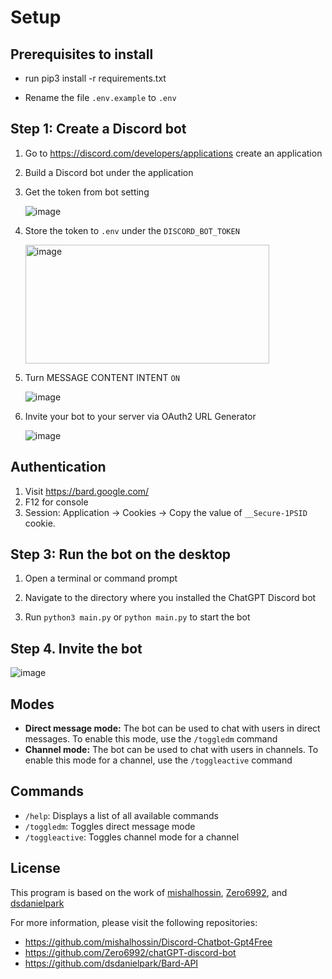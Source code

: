 # Setup 

## Prerequisites to install

* run pip3 install -r requirements.txt

* Rename the file `.env.example` to `.env`

## Step 1: Create a Discord bot

1. Go to https://discord.com/developers/applications create an application
2. Build a Discord bot under the application
3. Get the token from bot setting

   ![image](https://user-images.githubusercontent.com/89479282/205949161-4b508c6d-19a7-49b6-b8ed-7525ddbef430.png)
4. Store the token to `.env` under the `DISCORD_BOT_TOKEN`

   <img height="190" width="390" alt="image" src="https://user-images.githubusercontent.com/89479282/222661803-a7537ca7-88ae-4e66-9bec-384f3e83e6bd.png">

5. Turn MESSAGE CONTENT INTENT `ON`

   ![image](https://user-images.githubusercontent.com/89479282/205949323-4354bd7d-9bb9-4f4b-a87e-deb9933a89b5.png)

6. Invite your bot to your server via OAuth2 URL Generator

   ![image](https://user-images.githubusercontent.com/89479282/205949600-0c7ddb40-7e82-47a0-b59a-b089f929d177.png)

## Authentication
1. Visit https://bard.google.com/
2. F12 for console
3. Session: Application → Cookies → Copy the value of  `__Secure-1PSID` cookie.

## Step 3: Run the bot on the desktop

1. Open a terminal or command prompt

2. Navigate to the directory where you installed the ChatGPT Discord bot

3. Run `python3 main.py` or `python main.py` to start the bot

## Step 4. Invite the bot
![image](https://user-images.githubusercontent.com/91066601/236673317-64a1789c-f6b1-48d7-ba1b-dbb18e7d802a.png)

## Modes

* **Direct message mode:** The bot can be used to chat with users in direct messages. To enable this mode, use the `/toggledm` command
* **Channel mode:** The bot can be used to chat with users in channels. To enable this mode for a channel, use the `/toggleactive` command

## Commands

* `/help`: Displays a list of all available commands
* `/toggledm`: Toggles direct message mode
* `/toggleactive`: Toggles channel mode for a channel

## License

This program is based on the work of [mishalhossin](https://github.com/mishalhossin), [Zero6992](https://github.com/zero6992), and [dsdanielpark](https://github.com/dsdanielpark)

For more information, please visit the following repositories:

* https://github.com/mishalhossin/Discord-Chatbot-Gpt4Free
* https://github.com/Zero6992/chatGPT-discord-bot
* https://github.com/dsdanielpark/Bard-API

